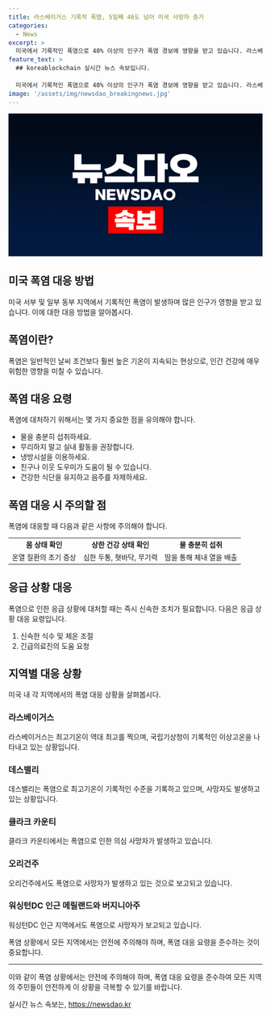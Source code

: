 ```yaml
---
title: 라스베이거스 기록적 폭염, 5일째 46도 넘어 미국 사망자 증가
categories:
  - News
excerpt: >
  미국에서 기록적인 폭염으로 40% 이상의 인구가 폭염 경보에 영향을 받고 있습니다. 라스베이거스는 48.8도까지 치솟은 역대 최고 기온을 기록하며, 기상청은 크레용이 녹아내리는 동영상을 공개했습니다. 데스밸리를 포함한 서부 지역 수십 곳에서 역대 폭염 기록이 경신되며, 이로 인해 사망자도 발생하고 있습니다. 클라크 카운티에서 의심 사망자 9명과 오리건주에서 8명, 메릴랜드와 버지니아주에서도 각각 사망자가 보고됐습니다.
feature_text: >
  ## koreablockchain 실시간 뉴스 속보입니다.

  미국에서 기록적인 폭염으로 40% 이상의 인구가 폭염 경보에 영향을 받고 있습니다. 라스베이거스는 48.8도까지 치솟은 역대 최고 기온을 기록하며, 기상청은 크레용이 녹아내리는 동영상을 공개했습니다. 데스밸리를 포함한 서부 지역 수십 곳에서 역대 폭염 기록이 경신되며, 이로 인해 사망자도 발생하고 있습니다. 클라크 카운티에서 의심 사망자 9명과 오리건주에서 8명, 메릴랜드와 버지니아주에서도 각각 사망자가 보고됐습니다.
image: '/assets/img/newsdao_breakingnews.jpg'
---
```


<p><img src="/assets/img/newsdao_breakingnews.jpg" alt="koreablockchain 속보" /></p>

<h2>미국 폭염 대응 방법</h2>

<p data-ke-size="size16">미국 서부 및 일부 동부 지역에서 기록적인 폭염이 발생하며 많은 인구가 영향을 받고 있습니다. 이에 대한 대응 방법을 알아봅시다.</p>

<h2>폭염이란?</h2>

<p data-ke-size="size16">폭염은 일반적인 날씨 조건보다 훨씬 높은 기온이 지속되는 현상으로, 인간 건강에 매우 위험한 영향을 미칠 수 있습니다.</p>

<h2>폭염 대응 요령</h2>

<p data-ke-size="size16">폭염에 대처하기 위해서는 몇 가지 중요한 점을 유의해야 합니다.</p>

<ul>
  <li>물을 충분히 섭취하세요.</li>
  <li>무리하지 말고 실내 활동을 권장합니다.</li>
  <li>냉방시설을 이용하세요.</li>
  <li>친구나 이웃 도우미가 도움이 될 수 있습니다.</li>
  <li>건강한 식단을 유지하고 음주를 자제하세요.</li>
</ul>

<h2>폭염 대응 시 주의할 점</h2>

<p data-ke-size="size16">폭염에 대응할 때 다음과 같은 사항에 주의해야 합니다.</p>

<table>
  <tr>
    <td style="text-align: center; height: 17px;"><b>몸 상태 확인</b></td>
    <td style="text-align: center; height: 17px;"><b>상한 건강 상태 확인</b></td>
    <td style="text-align: center; height: 17px;"><b>물 충분히 섭취</b></td>
  </tr>
  <tr>
    <td style="text-align: center; height: 17px;">온열 질환의 초기 증상</td>
    <td style="text-align: center; height: 17px;">심한 두통, 혓바닥, 무기력</td>
    <td style="text-align: center; height: 17px;">땀을 통해 체내 열을 배출</td>
  </tr>
</table>

<h2>응급 상황 대응</h2>

<p data-ke-size="size16">폭염으로 인한 응급 상황에 대처할 때는 즉시 신속한 조치가 필요합니다. 다음은 응급 상황 대응 요령입니다.</p>

<ol>
  <li>신속한 식수 및 체온 조절</li>
  <li>긴급의료진의 도움 요청</li>
</ol>

<h2>지역별 대응 상황</h2>

<p data-ke-size="size16">미국 내 각 지역에서의 폭염 대응 상황을 살펴봅시다.</p>

<h3>라스베이거스</h3>

<p data-ke-size="size16">라스베이거스는 최고기온이 역대 최고를 찍으며, 국립기상청이 기록적인 이상고온을 나타내고 있는 상황입니다.</p>

<h3>데스밸리</h3>

<p data-ke-size="size16">데스밸리는 폭염으로 최고기온이 기록적인 수준을 기록하고 있으며, 사망자도 발생하고 있는 상황입니다.</p>

<h3>클라크 카운티</h3>

<p data-ke-size="size16">클라크 카운티에서는 폭염으로 인한 의심 사망자가 발생하고 있습니다.</p>

<h3>오리건주</h3>

<p data-ke-size="size16">오리건주에서도 폭염으로 사망자가 발생하고 있는 것으로 보고되고 있습니다.</p>

<h3>워싱턴DC 인근 메릴랜드와 버지니아주</h3>

<p data-ke-size="size16">워싱턴DC 인근 지역에서도 폭염으로 사망자가 보고되고 있습니다.</p>

<p data-ke-size="size16">폭염 상황에서 모든 지역에서는 안전에 주의해야 하며, 폭염 대응 요령을 준수하는 것이 중요합니다.</p>

<hr>

<p data-ke-size="size16">이와 같이 폭염 상황에서는 안전에 주의해야 하며, 폭염 대응 요령을 준수하여 모든 지역의 주민들이 안전하게 이 상황을 극복할 수 있기를 바랍니다.</p>
실시간 뉴스 속보는, <a href="https://newsdao.kr" rel="dofollow">https://newsdao.kr</a>


